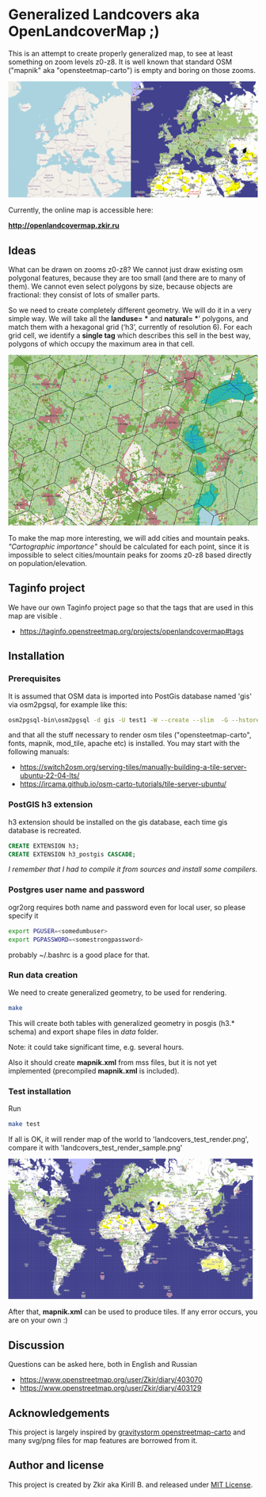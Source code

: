 #  Generalized Landcovers aka OpenLandcoverMap ;)

This is an attempt to create properly generalized map, to see at least something on zoom levels z0-z8. It is well known that standard OSM ("mapnik" aka "opensteetmap-carto") is empty and boring on those zooms.

![picture: landcovers vs osm standard](pic01_landcovers_vs_mapnik.png)

Currently, the online map is accessible here: 

**http://openlandcovermap.zkir.ru**

## Ideas
What can be drawn on zooms z0-z8? 
We cannot just draw existing osm polygonal features, because they are too small 
(and there are to many of them). We cannot even select polygons by size, because objects are fractional: 
they consist of lots of smaller parts.

So we need to create completely different geometry.  We will do it in a very simple way. 
We will take all the  <b>landuse= *</b> and <b>natural= *</b>’ polygons,  and match them with a hexagonal grid (‘h3’, currently of resolution 6).  For each grid cell, we identify a **single tag** which describes this sell in the best way, polygons of which occupy the maximum area in that cell.

![picture: polygon grid matching](pic02_h3grid.png)


To make the map more interesting, we will add cities and mountain peaks. _"Cartographic importance"_ should be calculated for each point, since it is impossible to select cities/mountain peaks for zooms z0-z8 based directly on population/elevation.

## Taginfo project

We have our own Taginfo project page so that the tags that are used in this map are visible . 

* https://taginfo.openstreetmap.org/projects/openlandcovermap#tags

## Installation
### Prerequisites
It is assumed that OSM data is imported into PostGis database named 'gis' via osm2pgsql, for example like this: 

```sh
osm2pgsql-bin\osm2pgsql -d gis -U test1 -W --create --slim  -G --hstore --tag-transform-script z:\home\zkir\src\openstreetmap-carto/openstreetmap-carto.lua -C 0 --flat-nodes d:\nodes.bin --number-processes 8 -S z:\home\zkir\src\openstreetmap-carto\openstreetmap-carto.style -r pbf "d:\_planet.osm\planet-231211.osm.pbf"
```

and that all the stuff necessary to render osm tiles ("opensteetmap-carto", fonts, mapnik, mod_tile, apache etc) is installed. You may start with the following manuals: 

* https://switch2osm.org/serving-tiles/manually-building-a-tile-server-ubuntu-22-04-lts/
* https://ircama.github.io/osm-carto-tutorials/tile-server-ubuntu/

### PostGIS h3 extension
h3 extension should be installed on the gis database, each time gis database is recreated.

```sql
CREATE EXTENSION h3;
CREATE EXTENSION h3_postgis CASCADE;
```
_I remember that I had to compile it from sources and install some compilers._

### Postgres user name and password
ogr2org requires both name and password even for local user, so please specify it

```sh
export PGUSER=<somedumbuser>
export PGPASSWORD=<somestrongpassword>
```
probably ~/.bashrc is a good place for that.

### Run data creation
We need to create generalized geometry, to be used for rendering. 

```sh
make
```
This will create both tables with generalized geometry in posgis (h3.* schema) and export shape files in _data_ folder.

Note: it could take significant time, e.g. several hours.

Also it should create **mapnik.xml** from  mss files, but it is not yet implemented (precompiled **mapnik.xml** is included).

### Test installation

Run 

```sh
make test
```

If all is OK, it will render map of the world to 'landcovers_test_render.png', compare it with 'landcovers_test_render_sample.png'

![landcovers_test_render_sample.png](landcovers_test_render_sample.png)

After that, **mapnik.xml** can be used to produce tiles. If any error occurs, you are on your own :)

## Discussion

Questions can be asked here, both in English and Russian

* https://www.openstreetmap.org/user/Zkir/diary/403070
* https://www.openstreetmap.org/user/Zkir/diary/403129

## Acknowledgements
This project is largely inspired by [gravitystorm openstreetmap-carto](https://github.com/gravitystorm/openstreetmap-carto) and many svg/png files for map features are borrowed from it.

## Author and license
This project is created by Zkir aka Kirill B. and released under [MIT License](LICENSE.md).

